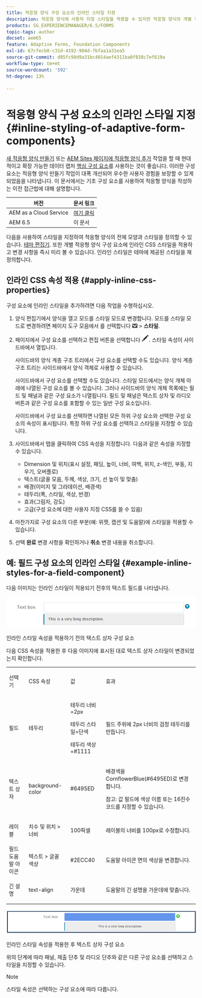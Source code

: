 ```yaml
---
title: 적응형 양식 구성 요소의 인라인 스타일 지정
description: 적응형 양식에 사용자 지정 스타일을 적용할 수 있지만 적응형 양식의 개별 구성 요소에 인라인 CSS 속성을 적용할 수도 있습니다.
products: SG_EXPERIENCEMANAGER/6.5/FORMS
topic-tags: author
docset: aem65
feature: Adaptive Forms, Foundation Components
exl-id: 67cfecb8-c31d-4192-904d-7bfaa1a31ea5
source-git-commit: d85fc98d9a31bc4014aef4311ba0f838c7ef619a
workflow-type: tm+mt
source-wordcount: '592'
ht-degree: 13%

---
```


# 적응형 양식 구성 요소의 인라인 스타일 지정 {#inline-styling-of-adaptive-form-components}

<span class="preview"> [새 적응형 양식 만들기](/help/forms/using/create-an-adaptive-form-core-components.md) 또는 [AEM Sites 페이지에 적응형 양식 추가](/help/forms/using/create-or-add-an-adaptive-form-to-aem-sites-page.md) 작업을 할 때 현대적이고 확장 가능한 데이터 캡처 [핵심 구성 요소](https://experienceleague.adobe.com/docs/experience-manager-core-components/using/adaptive-forms/introduction.html)를 사용하는 것이 좋습니다. 이러한 구성 요소는 적응형 양식 만들기 작업이 대폭 개선되어 우수한 사용자 경험을 보장할 수 있게 되었음을 나타냅니다. 이 문서에서는 기초 구성 요소를 사용하여 적응형 양식을 작성하는 이전 접근법에 대해 설명합니다. </span>

| 버전 | 문서 링크 |
| -------- | ---------------------------- |
| AEM as a Cloud Service | [여기 클릭](https://experienceleague.adobe.com/docs/experience-manager-cloud-service/content/forms/adaptive-forms-authoring/authoring-adaptive-forms-foundation-components/configure-layout-of-an-adaptive-form/inline-style-adaptive-forms.html) |
| AEM 6.5 | 이 문서 |

다음을 사용하여 스타일을 지정하여 적응형 양식의 전체 모양과 스타일을 정의할 수 있습니다. [테마 편집기](../../forms/using/themes.md). 또한 개별 적응형 양식 구성 요소에 인라인 CSS 스타일을 적용하고 변경 사항을 즉시 미리 볼 수 있습니다. 인라인 스타일은 테마에 제공된 스타일을 재정의합니다.

## 인라인 CSS 속성 적용 {#apply-inline-css-properties}

구성 요소에 인라인 스타일을 추가하려면 다음 작업을 수행하십시오.

1. 양식 편집기에서 양식을 열고 모드를 스타일 모드로 변경합니다. 모드를 스타일 모드로 변경하려면 페이지 도구 모음에서 를 선택합니다 ![캔버스 드롭다운](assets/canvas-drop-down.png) > **스타일**.
1. 페이지에서 구성 요소를 선택하고 편집 버튼을 선택합니다 ![편집 단추](assets/edit-button.png). 스타일 속성이 사이드바에서 열립니다.

   사이드바의 양식 계층 구조 트리에서 구성 요소를 선택할 수도 있습니다. 양식 계층 구조 트리는 사이드바에서 양식 객체로 사용할 수 있습니다.

   사이드바에서 구성 요소를 선택할 수도 있습니다. 스타일 모드에서는 양식 개체 아래에 나열된 구성 요소를 볼 수 있습니다. 그러나 사이드바의 양식 개체 목록에는 필드 및 패널과 같은 구성 요소가 나열됩니다. 필드 및 패널은 텍스트 상자 및 라디오 버튼과 같은 구성 요소를 포함할 수 있는 일반 구성 요소입니다.

   사이드바에서 구성 요소를 선택하면 나열된 모든 하위 구성 요소와 선택한 구성 요소의 속성이 표시됩니다. 특정 하위 구성 요소를 선택하고 스타일을 지정할 수 있습니다.

1. 사이드바에서 탭을 클릭하여 CSS 속성을 지정합니다. 다음과 같은 속성을 지정할 수 있습니다.

   * Dimension 및 위치(표시 설정, 패딩, 높이, 너비, 여백, 위치, z-색인, 부동, 지우기, 오버플로)
   * 텍스트(글꼴 모음, 두께, 색상, 크기, 선 높이 및 맞춤)
   * 배경(이미지 및 그라데이션, 배경색)
   * 테두리(폭, 스타일, 색상, 반경)
   * 효과(그림자, 강도)
   * 고급(구성 요소에 대한 사용자 지정 CSS를 쓸 수 있음)

1. 마찬가지로 구성 요소의 다른 부분(예: 위젯, 캡션 및 도움말)에 스타일을 적용할 수 있습니다.
1. 선택 **완료** 변경 사항을 확인하거나 **취소** 변경 내용을 취소합니다.

## 예: 필드 구성 요소의 인라인 스타일 {#example-inline-styles-for-a-field-component}

다음 이미지는 인라인 스타일이 적용되기 전후의 텍스트 필드를 나타냅니다.

![인라인 스타일이 적용되기 전의 텍스트 상자 구성 요소](assets/no-style.png)

인라인 스타일 속성을 적용하기 전의 텍스트 상자 구성 요소

다음 CSS 속성을 적용한 후 다음 이미지에 표시된 대로 텍스트 상자 스타일이 변경되었는지 확인합니다.

<table>
 <tbody>
  <tr>
   <td><p>선택기</p> </td>
   <td><p>CSS 속성</p> </td>
   <td><p>값</p> </td>
   <td><p>효과</p> </td>
  </tr>
  <tr>
   <td><p>필드</p> </td>
   <td><p>테두리</p> </td>
   <td><p>테두리 너비 =2px</p> <p>테두리 스타일=단색</p> <p>테두리 색상=#1111</p> </td>
   <td><p>필드 주위에 2px 너비의 검정 테두리를 만듭니다.</p> </td>
  </tr>
  <tr>
   <td><p>텍스트 상자</p> </td>
   <td><p>background-color</p> </td>
   <td><p>#6495ED</p> </td>
   <td><p>배경색을 CornflowerBlue(#6495ED)로 변경합니다.</p> <p>참고: 값 필드에 색상 이름 또는 16진수 코드를 지정할 수 있습니다.</p> </td>
  </tr>
  <tr>
   <td><p>레이블</p> </td>
   <td><p>치수 및 위치 &gt; 너비</p> </td>
   <td><p>100픽셀</p> </td>
   <td><p>레이블의 너비를 100px로 수정합니다.</p> </td>
  </tr>
  <tr>
   <td>필드 도움말 아이콘</td>
   <td>텍스트 &gt; 글꼴 색상</td>
   <td>#2ECC40</td>
   <td>도움말 아이콘 면의 색상을 변경합니다.</td>
  </tr>
  <tr>
   <td><p>긴 설명</p> </td>
   <td><p>text-align</p> </td>
   <td><p>가운데</p> </td>
   <td><p>도움말의 긴 설명을 가운데에 맞춥니다.</p> </td>
  </tr>
 </tbody>
</table>

![인라인 스타일이 적용된 후 텍스트 상자 스타일](assets/applied-style.png)

인라인 스타일 속성을 적용한 후 텍스트 상자 구성 요소

위의 단계에 따라 패널, 제출 단추 및 라디오 단추와 같은 다른 구성 요소를 선택하고 스타일을 지정할 수 있습니다.

>[!NOTE]
>
>스타일 속성은 선택하는 구성 요소에 따라 다릅니다.
